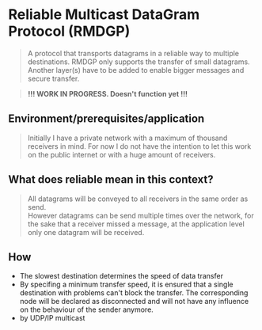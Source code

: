 # Reliable Multicast DataGram Protocol (RMDGP)

> A protocol that transports datagrams in a reliable way to multiple destinations.
> RMDGP only supports the transfer of small datagrams. Another layer(s) have to be added to enable bigger messages and secure transfer.
>

> __!!! WORK IN PROGRESS. Doesn't function yet !!!__

## Environment/prerequisites/application
> Initially I have a private network with a maximum of thousand receivers in mind. For now I do not have the intention to let this work on the public internet or with a huge amount of receivers.

## What does reliable mean in this context?
> All datagrams will be conveyed to all receivers in the same order as send.  
> However datagrams can be send multiple times over the network, for the sake that a receiver missed a message, at the application level only one datagram will be received.

## How
- The slowest destination determines the speed of data transfer
- By specifing a minimum transfer speed, it is ensured that a single destination with problems can't block the transfer.
The corresponding node will be declared as disconnected and will not have any influence on the behaviour of the sender anymore.
- by UDP/IP multicast

